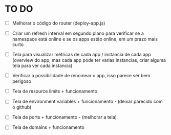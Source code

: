 # TO DO

- [ ] Melhorar o código do router (deploy-app.js)
- [ ] Criar um refresh interval em segundo plano para verificar se a namespace está online e se os apps estão online, em um prazo mais curto
- [ ] Tela para visualizar métricas de cada app / instancia de cada app (overview do app, mas cada app pode ter varias instancias, criar alguma tela para ver cada instancia)

- [ ] Verificar a possibilidade de renomear o app, isso parece ser bem perigoso
- [ ] Tela de resource limits + funcionamento
- [ ] Tela de environment variables + funcionamento - (deixar parecido com o github)
- [ ] Tela de ports + funcionamento - (melhorar a tela)
- [ ] Tela de domains + funcionamento